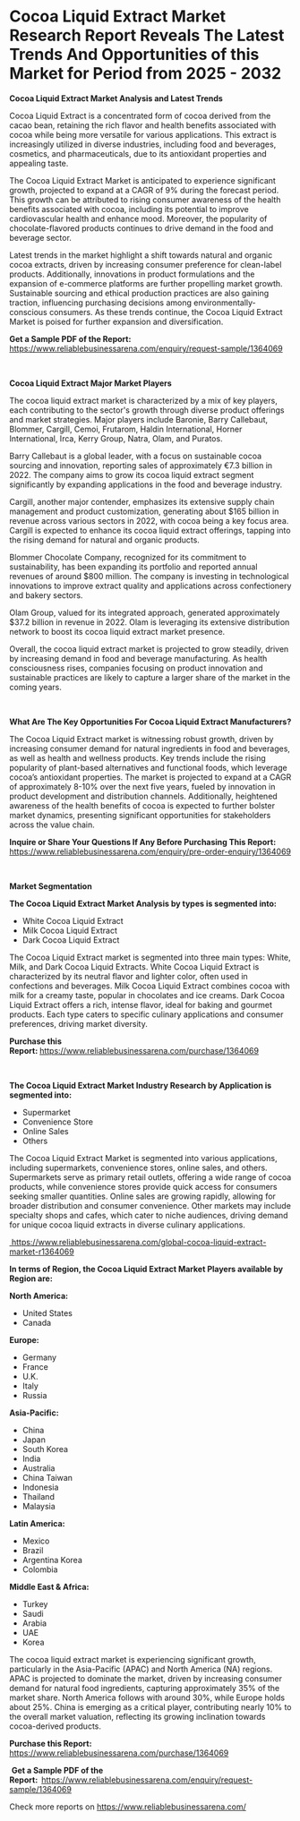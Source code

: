 <p><h1>Cocoa Liquid Extract Market Research Report Reveals The Latest Trends And Opportunities of this Market for Period from 2025 - 2032</h1></p><p><strong>Cocoa Liquid Extract Market Analysis and Latest Trends</strong></p>
<p><p>Cocoa Liquid Extract is a concentrated form of cocoa derived from the cacao bean, retaining the rich flavor and health benefits associated with cocoa while being more versatile for various applications. This extract is increasingly utilized in diverse industries, including food and beverages, cosmetics, and pharmaceuticals, due to its antioxidant properties and appealing taste.</p><p>The Cocoa Liquid Extract Market is anticipated to experience significant growth, projected to expand at a CAGR of 9% during the forecast period. This growth can be attributed to rising consumer awareness of the health benefits associated with cocoa, including its potential to improve cardiovascular health and enhance mood. Moreover, the popularity of chocolate-flavored products continues to drive demand in the food and beverage sector.</p><p>Latest trends in the market highlight a shift towards natural and organic cocoa extracts, driven by increasing consumer preference for clean-label products. Additionally, innovations in product formulations and the expansion of e-commerce platforms are further propelling market growth. Sustainable sourcing and ethical production practices are also gaining traction, influencing purchasing decisions among environmentally-conscious consumers. As these trends continue, the Cocoa Liquid Extract Market is poised for further expansion and diversification.</p></p>
<p><strong>Get a Sample PDF of the Report:&nbsp;</strong> <a href="https://www.reliablebusinessarena.com/enquiry/request-sample/1364069?utm_campaign=2269&utm_medium=2&utm_source=Github&utm_content=ia&utm_term=14022025&utm_id=cocoa-liquid-extract">https://www.reliablebusinessarena.com/enquiry/request-sample/1364069</a></p>
<p>&nbsp;</p>
<p><strong>Cocoa Liquid Extract Major Market Players</strong></p>
<p><p>The cocoa liquid extract market is characterized by a mix of key players, each contributing to the sector's growth through diverse product offerings and market strategies. Major players include Baronie, Barry Callebaut, Blommer, Cargill, Cemoi, Frutarom, Haldin International, Horner International, Irca, Kerry Group, Natra, Olam, and Puratos.</p><p>Barry Callebaut is a global leader, with a focus on sustainable cocoa sourcing and innovation, reporting sales of approximately €7.3 billion in 2022. The company aims to grow its cocoa liquid extract segment significantly by expanding applications in the food and beverage industry.</p><p>Cargill, another major contender, emphasizes its extensive supply chain management and product customization, generating about $165 billion in revenue across various sectors in 2022, with cocoa being a key focus area. Cargill is expected to enhance its cocoa liquid extract offerings, tapping into the rising demand for natural and organic products.</p><p>Blommer Chocolate Company, recognized for its commitment to sustainability, has been expanding its portfolio and reported annual revenues of around $800 million. The company is investing in technological innovations to improve extract quality and applications across confectionery and bakery sectors.</p><p>Olam Group, valued for its integrated approach, generated approximately $37.2 billion in revenue in 2022. Olam is leveraging its extensive distribution network to boost its cocoa liquid extract market presence.</p><p>Overall, the cocoa liquid extract market is projected to grow steadily, driven by increasing demand in food and beverage manufacturing. As health consciousness rises, companies focusing on product innovation and sustainable practices are likely to capture a larger share of the market in the coming years.</p></p>
<p>&nbsp;</p>
<p><strong>What Are The Key Opportunities For Cocoa Liquid Extract Manufacturers?</strong></p>
<p><p>The Cocoa Liquid Extract market is witnessing robust growth, driven by increasing consumer demand for natural ingredients in food and beverages, as well as health and wellness products. Key trends include the rising popularity of plant-based alternatives and functional foods, which leverage cocoa’s antioxidant properties. The market is projected to expand at a CAGR of approximately 8-10% over the next five years, fueled by innovation in product development and distribution channels. Additionally, heightened awareness of the health benefits of cocoa is expected to further bolster market dynamics, presenting significant opportunities for stakeholders across the value chain.</p></p>
<p><strong>Inquire or Share Your Questions If Any Before Purchasing This Report:</strong> <a href="https://www.reliablebusinessarena.com/enquiry/pre-order-enquiry/1364069?utm_campaign=2269&utm_medium=2&utm_source=Github&utm_content=ia&utm_term=14022025&utm_id=cocoa-liquid-extract">https://www.reliablebusinessarena.com/enquiry/pre-order-enquiry/1364069</a></p>
<p>&nbsp;</p>
<p><strong>Market Segmentation</strong></p>
<p><strong>The Cocoa Liquid Extract Market Analysis by types is segmented into:</strong></p>
<p><ul><li>White Cocoa Liquid Extract</li><li>Milk Cocoa Liquid Extract</li><li>Dark Cocoa Liquid Extract</li></ul></p>
<p><p>The Cocoa Liquid Extract market is segmented into three main types: White, Milk, and Dark Cocoa Liquid Extracts. White Cocoa Liquid Extract is characterized by its neutral flavor and lighter color, often used in confections and beverages. Milk Cocoa Liquid Extract combines cocoa with milk for a creamy taste, popular in chocolates and ice creams. Dark Cocoa Liquid Extract offers a rich, intense flavor, ideal for baking and gourmet products. Each type caters to specific culinary applications and consumer preferences, driving market diversity.</p></p>
<p><strong>Purchase this Report:&nbsp;</strong><a href="https://www.reliablebusinessarena.com/purchase/1364069?utm_campaign=2269&utm_medium=2&utm_source=Github&utm_content=ia&utm_term=14022025&utm_id=cocoa-liquid-extract">https://www.reliablebusinessarena.com/purchase/1364069</a></p>
<p>&nbsp;</p>
<p><strong>The Cocoa Liquid Extract Market Industry Research by Application is segmented into:</strong></p>
<p><ul><li>Supermarket</li><li>Convenience Store</li><li>Online Sales</li><li>Others</li></ul></p>
<p><p>The Cocoa Liquid Extract Market is segmented into various applications, including supermarkets, convenience stores, online sales, and others. Supermarkets serve as primary retail outlets, offering a wide range of cocoa products, while convenience stores provide quick access for consumers seeking smaller quantities. Online sales are growing rapidly, allowing for broader distribution and consumer convenience. Other markets may include specialty shops and cafes, which cater to niche audiences, driving demand for unique cocoa liquid extracts in diverse culinary applications.</p></p>
<p><a href="https://www.reliablebusinessarena.com/global-cocoa-liquid-extract-market-r1364069?utm_campaign=2269&utm_medium=2&utm_source=Github&utm_content=ia&utm_term=14022025&utm_id=cocoa-liquid-extract">&nbsp;https://www.reliablebusinessarena.com/global-cocoa-liquid-extract-market-r1364069</a></p>
<p><strong>In terms of Region, the Cocoa Liquid Extract Market Players available by Region are:</strong></p>
<p>
    <p> <strong> North America: </strong>
        <ul>
            <li>United States</li>
            <li>Canada</li>
        </ul>
        </p> 
    <p> <strong> Europe: </strong>
        <ul>
            <li>Germany</li>
            <li>France</li>
            <li>U.K.</li>
            <li>Italy</li>
            <li>Russia</li>
        </ul>
        </p> 
    <p> <strong> Asia-Pacific: </strong>
        <ul>
            <li>China</li>
            <li>Japan</li>
            <li>South Korea</li>
            <li>India</li>
            <li>Australia</li>
            <li>China Taiwan</li>
            <li>Indonesia</li>
            <li>Thailand</li>
            <li>Malaysia</li>
        </ul>
        </p> 
    <p> <strong> Latin America: </strong>
        <ul>
            <li>Mexico</li>
            <li>Brazil</li>
            <li>Argentina Korea</li>
            <li>Colombia</li>
        </ul>
        </p> 
    <p> <strong> Middle East & Africa: </strong>
        <ul>
            <li>Turkey</li>
            <li>Saudi</li>
            <li>Arabia</li>
            <li>UAE</li>
            <li>Korea</li>
        </ul>
    </p>
    </p>
<p><p>The cocoa liquid extract market is experiencing significant growth, particularly in the Asia-Pacific (APAC) and North America (NA) regions. APAC is projected to dominate the market, driven by increasing consumer demand for natural food ingredients, capturing approximately 35% of the market share. North America follows with around 30%, while Europe holds about 25%. China is emerging as a critical player, contributing nearly 10% to the overall market valuation, reflecting its growing inclination towards cocoa-derived products.</p></p>
<p><strong>Purchase this Report: </strong><a href="https://www.reliablebusinessarena.com/purchase/1364069?utm_campaign=2269&utm_medium=2&utm_source=Github&utm_content=ia&utm_term=14022025&utm_id=cocoa-liquid-extract">https://www.reliablebusinessarena.com/purchase/1364069</a></p>
<p>&nbsp;<strong>Get a Sample PDF of the Report:&nbsp;&nbsp;</strong><a href="https://www.reliablebusinessarena.com/enquiry/request-sample/1364069?utm_campaign=2269&utm_medium=2&utm_source=Github&utm_content=ia&utm_term=14022025&utm_id=cocoa-liquid-extract">https://www.reliablebusinessarena.com/enquiry/request-sample/1364069</a></p>
<p><strong></strong></p>
<p>Check more reports on <a href="https://www.reliablebusinessarena.com/?utm_campaign=2269&utm_medium=2&utm_source=Github&utm_content=ia&utm_term=14022025&utm_id=cocoa-liquid-extract">https://www.reliablebusinessarena.com/</a></p>